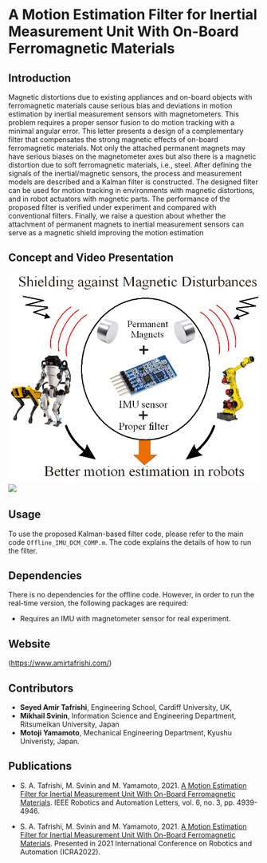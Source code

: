 # A Motion Estimation Filter for Inertial Measurement Unit With On-Board Ferromagnetic Materials
## Introduction

Magnetic distortions due to existing appliances and on-board objects with ferromagnetic materials cause serious bias and deviations in motion estimation by inertial measurement sensors with magnetometers. This problem requires a proper sensor fusion to do motion tracking with a minimal angular error. This letter presents a design of a complementary filter that compensates the strong magnetic effects of on-board ferromagnetic materials. Not only the attached permanent magnets may have serious biases on the magnetometer axes but also there is a magnetic distortion due to soft ferromagnetic materials, i.e., steel. After defining the signals of the inertial/magnetic sensors, the process and measurement models are described and a Kalman filter is constructed. The designed filter can be used for motion tracking in environments with magnetic distortions, and in robot actuators with magnetic parts. The performance of the proposed filter is verified under experiment and compared with conventional filters. Finally, we raise a question about whether the attachment of permanent magnets to inertial measurement sensors can serve as a magnetic shield improving the motion estimation

## Concept and Video Presentation
![](/image.png)
![](/image.gif)



## Usage

To use the proposed Kalman-based filter code, please refer to the main code `Offline_IMU_DCM_COMP.m`. The code explains the details of how to run the filter. 

## Dependencies

There is no dependencies for the offline code. However, in order to run the real-time version, the following packages are required:

- Requires an IMU with magnetometer sensor for real experiment. 

## Website 
(https://www.amirtafrishi.com/)


## Contributors

- **Seyed Amir Tafrishi**, Engineering School, Cardiff University, UK,
- **Mikhail Svinin**,  Information Science and Engineering Department, Ritsumeikan University, Japan
- **Motoji Yamamoto**, Mechanical Engineering Department, Kyushu Univeristy, Japan.

##  Publications

- S. A. Tafrishi, M. Svinin and M. Yamamoto, 2021. [A Motion Estimation Filter for Inertial Measurement Unit With On-Board Ferromagnetic Materials](10.1109/LRA.2021.3067301). IEEE Robotics and Automation Letters, vol. 6, no. 3, pp. 4939-4946.

- S. A. Tafrishi, M. Svinin and M. Yamamoto, 2021. [A Motion Estimation Filter for Inertial Measurement Unit With On-Board Ferromagnetic Materials](https://ras.papercept.net/conferences/conferences/ICRA21/program/ICRA21_ContentListWeb_3.html). Presented in 2021 International Conference on Robotics and Automation (ICRA2022). 


 

 
